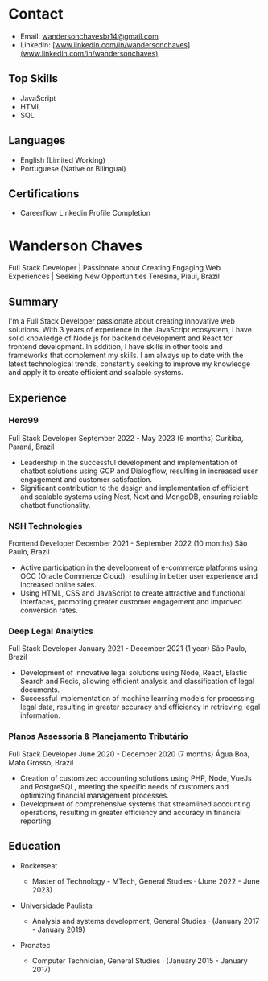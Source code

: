 # Contact

- Email: wandersonchavesbr14@gmail.com
- LinkedIn: [www.linkedin.com/in/wandersonchaves](www.linkedin.com/in/wandersonchaves)

## Top Skills
- JavaScript
- HTML
- SQL

## Languages
- English (Limited Working)
- Portuguese (Native or Bilingual)

## Certifications
- Careerflow Linkedin Profile Completion

# Wanderson Chaves
Full Stack Developer | Passionate about Creating Engaging Web Experiences | Seeking New Opportunities
Teresina, Piauí, Brazil

## Summary
I'm a Full Stack Developer passionate about creating innovative web solutions. With 3 years of experience in the JavaScript ecosystem,
I have solid knowledge of Node.js for backend development and React for frontend development. In addition, I have skills in other tools and frameworks that complement my skills. I am always up
to date with the latest technological trends, constantly seeking to improve my knowledge and apply it to create efficient and scalable systems.

## Experience

### Hero99
Full Stack Developer
September 2022 - May 2023 (9 months)
Curitiba, Paraná, Brazil

- Leadership in the successful development and implementation of chatbot solutions using GCP and Dialogflow, resulting in increased user engagement and customer satisfaction.
- Significant contribution to the design and implementation of efficient and scalable systems using Nest, Next and MongoDB, ensuring reliable chatbot functionality.

### NSH Technologies
Frontend Developer
December 2021 - September 2022 (10 months)
São Paulo, Brazil

- Active participation in the development of e-commerce platforms using OCC (Oracle Commerce Cloud), resulting in better user experience and increased online sales.
- Using HTML, CSS and JavaScript to create attractive and functional interfaces, promoting greater customer engagement and improved conversion rates.

### Deep Legal Analytics
Full Stack Developer
January 2021 - December 2021 (1 year)
São Paulo, Brazil

- Development of innovative legal solutions using Node, React, Elastic Search and Redis, allowing efficient analysis and classification of legal documents.
- Successful implementation of machine learning models for processing legal data, resulting in greater accuracy and efficiency in retrieving legal information.

### Planos Assessoria & Planejamento Tributário
Full Stack Developer
June 2020 - December 2020 (7 months)
Água Boa, Mato Grosso, Brazil

- Creation of customized accounting solutions using PHP, Node, VueJs and PostgreSQL, meeting the specific needs of customers and optimizing financial management processes.
- Development of comprehensive systems that streamlined accounting operations, resulting in greater efficiency and accuracy in financial reporting.

## Education

- Rocketseat
  - Master of Technology - MTech, General Studies · (June 2022 - June 2023)

- Universidade Paulista
  - Analysis and systems development, General Studies · (January 2017 - January 2019)

- Pronatec
  - Computer Technician, General Studies · (January 2015 - January 2017)
